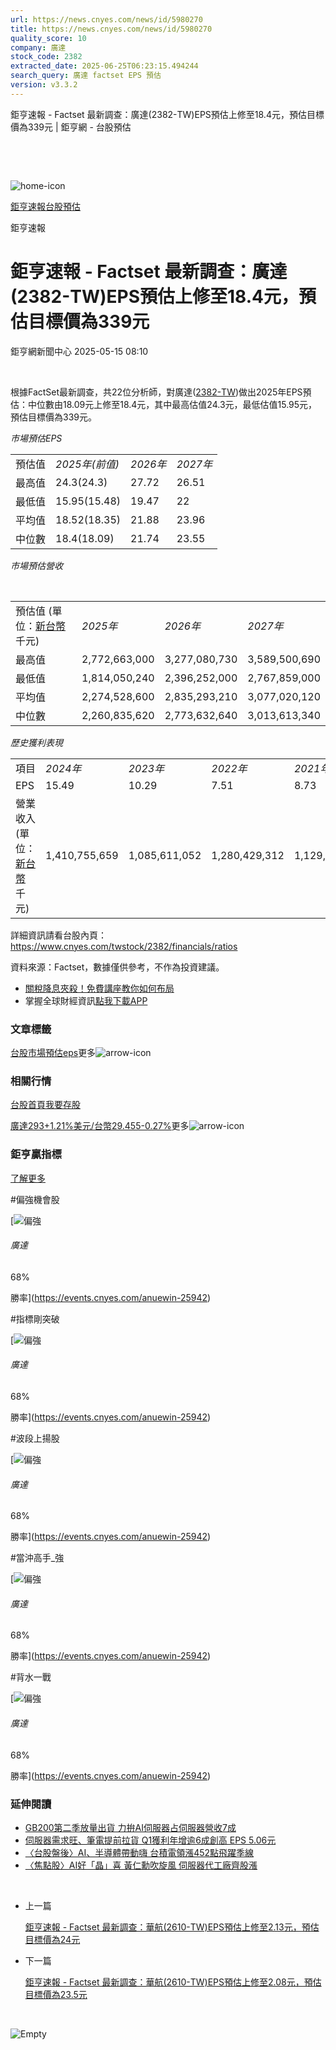 ```yaml
---
url: https://news.cnyes.com/news/id/5980270
title: https://news.cnyes.com/news/id/5980270
quality_score: 10
company: 廣達
stock_code: 2382
extracted_date: 2025-06-25T06:23:15.494244
search_query: 廣達 factset EPS 預估
version: v3.3.2
---
```


鉅亨速報 - Factset 最新調查：廣達(2382-TW)EPS預估上修至18.4元，預估目標價為339元 | 鉅亨網 - 台股預估

‌

‌

![home-icon](/assets/icons/breadCrumb/symbol-icon-home.svg)

[鉅亨速報](/news/cat/anue_live)[台股預估](/news/cat/tw_forecast)

鉅亨速報

# 鉅亨速報 - Factset 最新調查：廣達(2382-TW)EPS預估上修至18.4元，預估目標價為339元

鉅亨網新聞中心 2025-05-15 08:10

‌

根據FactSet最新調查，共22位分析師，對廣達([2382-TW](https://www.cnyes.com/twstock/2382))做出2025年EPS預估：中位數由18.09元上修至18.4元，其中最高估值24.3元，最低估值15.95元，預估目標價為339元。

*市場預估EPS*

|  |  |  |  |
| --- | --- | --- | --- |
| 預估值 | *2025年(前值)* | *2026年* | *2027年* |
| 最高值 | 24.3(24.3) | 27.72 | 26.51 |
| 最低值 | 15.95(15.48) | 19.47 | 22 |
| 平均值 | 18.52(18.35) | 21.88 | 23.96 |
| 中位數 | 18.4(18.09) | 21.74 | 23.55 |

*市場預估營收*

‌

|  |  |  |  |
| --- | --- | --- | --- |
| 預估值 (單位：[新台幣](https://invest.cnyes.com/forex/detail/usdtwd)千元) | *2025年* | *2026年* | *2027年* |
| 最高值 | 2,772,663,000 | 3,277,080,730 | 3,589,500,690 |
| 最低值 | 1,814,050,240 | 2,396,252,000 | 2,767,859,000 |
| 平均值 | 2,274,528,600 | 2,835,293,210 | 3,077,020,120 |
| 中位數 | 2,260,835,620 | 2,773,632,640 | 3,013,613,340 |

*歷史獲利表現*

|  |  |  |  |  |
| --- | --- | --- | --- | --- |
| 項目 | *2024年* | *2023年* | *2022年* | *2021年* |
| EPS | 15.49 | 10.29 | 7.51 | 8.73 |
| 營業收入 (單位：[新台幣](https://invest.cnyes.com/forex/detail/usdtwd)千元) | 1,410,755,659 | 1,085,611,052 | 1,280,429,312 | 1,129,453,350 |

詳細資訊請看台股內頁：  
<https://www.cnyes.com/twstock/2382/financials/ratios>

資料來源：Factset，數據僅供參考，不作為投資建議。

* [關稅降息夾殺！免費講座教你如何布局](https://www.rsc.com.tw/Cnyes_RSC/SeminarBooking2025InvestmentOutlook.aspx?utm_source=anue&utm_medium=usstocks_end)
* 掌握全球財經資訊[點我下載APP](http://www.cnyes.com/app/?utm_source=mweb&utm_medium=HamMenuBanner&utm_campaign=fixed&utm_content=entr)

### 文章標籤

[台股](https://news.cnyes.com/tag/台股 "台股")[市場預估](https://news.cnyes.com/tag/市場預估 "市場預估")[eps](https://news.cnyes.com/tag/eps "eps")更多![arrow-icon](/assets/icons/arrows/arrow-down.svg)

### 相關行情

[台股首頁](https://www.cnyes.com/twstock)[我要存股](https://supr.link/8OHaU)

[廣達293+1.21%](https://www.cnyes.com/twstock/2382)[美元/台幣29.455-0.27%](https://invest.cnyes.com/forex/detail/USDTWD)更多![arrow-icon](/assets/icons/arrows/arrow-down.svg)

### 鉅亨贏指標

[了解更多](https://events.cnyes.com/anuewin-25942)

#偏強機會股

[![偏強](/assets/icons/win-indicator/long.svg)

###### 廣達

68%

勝率](https://events.cnyes.com/anuewin-25942)

#指標剛突破

[![偏強](/assets/icons/win-indicator/long.svg)

###### 廣達

68%

勝率](https://events.cnyes.com/anuewin-25942)

#波段上揚股

[![偏強](/assets/icons/win-indicator/long.svg)

###### 廣達

68%

勝率](https://events.cnyes.com/anuewin-25942)

#當沖高手\_強

[![偏強](/assets/icons/win-indicator/long.svg)

###### 廣達

68%

勝率](https://events.cnyes.com/anuewin-25942)

#背水一戰

[![偏強](/assets/icons/win-indicator/long.svg)

###### 廣達

68%

勝率](https://events.cnyes.com/anuewin-25942)

### 延伸閱讀

* [GB200第二季放量出貨 力拚AI伺服器占伺服器營收7成](/news/id/5979505)
* [伺服器需求旺、筆電提前拉貨 Q1獲利年增逾6成創高 EPS 5.06元](/news/id/5974839)
* [〈台股盤後〉AI、半導體帶動嗨 台積電領漲452點飛躍季線](/news/id/5979135)
* [〈焦點股〉AI好「晶」喜 黃仁勳吹旋風 伺服器代工廠齊股漲](/news/id/5979027)

‌

* 上一篇

  [鉅亨速報 - Factset 最新調查：華航(2610-TW)EPS預估上修至2.13元，預估目標價為24元](/news/id/5980578)
* 下一篇

  [鉅亨速報 - Factset 最新調查：華航(2610-TW)EPS預估上修至2.08元，預估目標價為23.5元](/news/id/5980065)

‌

![Empty](/assets/icons/skeleton/empty-image.svg)

‌